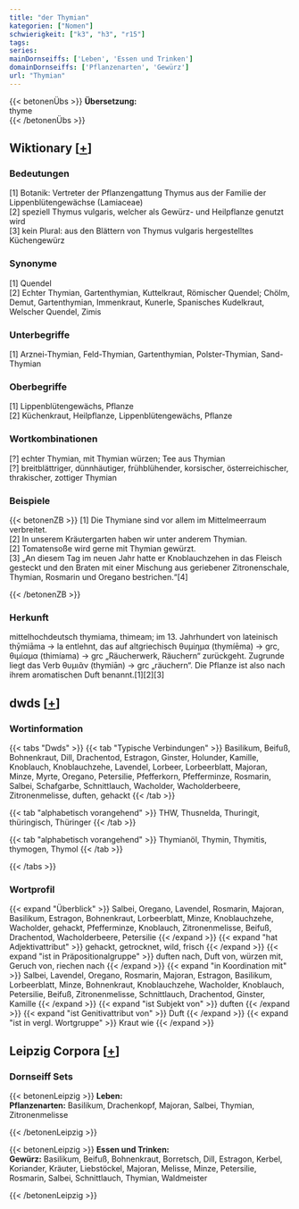 ```yaml
---
title: "der Thymian"
kategorien: ["Nomen"]
schwierigkeit: ["k3", "h3", "r15"]
tags:
series:
mainDornseiffs: ['Leben', 'Essen und Trinken']
domainDornseiffs: ['Pflanzenarten', 'Gewürz']
url: "Thymian"
---
```


{{< betonenÜbs >}}
**Übersetzung:**  
thyme  
{{< /betonenÜbs >}}

## Wiktionary [[+](https://de.wiktionary.org/wiki/Thymian)]

### Bedeutungen
[1] Botanik: Vertreter der Pflanzengattung Thymus aus der Familie der Lippenblütengewächse (Lamiaceae)  
[2] speziell Thymus vulgaris, welcher als Gewürz- und Heilpflanze genutzt wird  
[3] kein Plural: aus den Blättern von Thymus vulgaris hergestelltes Küchengewürz  

### Synonyme
[1] Quendel  
[2] Echter Thymian, Gartenthymian, Kuttelkraut, Römischer Quendel; Chölm, Demut, Gartenthymian, Immenkraut, Kunerle, Spanisches Kudelkraut, Welscher Quendel, Zimis  

### Unterbegriffe
[1] Arznei-Thymian, Feld-Thymian, Gartenthymian, Polster-Thymian, Sand-Thymian  

### Oberbegriffe
[1] Lippenblütengewächs, Pflanze  
[2] Küchenkraut, Heilpflanze, Lippenblütengewächs, Pflanze  

### Wortkombinationen
[?] echter Thymian, mit Thymian würzen; Tee aus Thymian  
[?] breitblättriger, dünnhäutiger, frühblühender, korsischer, österreichischer,  thrakischer, zottiger Thymian  

### Beispiele
{{< betonenZB >}}
[1] Die Thymiane sind vor allem im Mittelmeerraum verbreitet.  
[2] In unserem Kräutergarten haben wir unter anderem Thymian.  
[2] Tomatensoße wird gerne mit Thymian gewürzt.  
[3] „An diesem Tag im neuen Jahr hatte er Knoblauchzehen in das Fleisch gesteckt und den Braten mit einer Mischung aus geriebener Zitronenschale, Thymian, Rosmarin und Oregano bestrichen.“[4]  

{{< /betonenZB >}}
### Herkunft
mittelhochdeutsch thymiama, thimeam; im 13. Jahrhundert von lateinisch thȳmiāma → la entlehnt, das auf altgriechisch θυμίημα (thymíēma) → grc, θιμίαμα (thimíama) → grc „Räucherwerk, Räuchern“ zurückgeht. Zugrunde liegt das Verb θυμιᾶν (thymiān) → grc „räuchern“. Die Pflanze ist also nach ihrem aromatischen Duft benannt.[1][2][3]  



## dwds [[+](https://www.dwds.de/wb/Thymian)]

### Wortinformation
{{< tabs "Dwds" >}}
{{< tab "Typische Verbindungen" >}}
Basilikum, Beifuß, Bohnenkraut, Dill, Drachentod, Estragon, Ginster, Holunder, Kamille, Knoblauch, Knoblauchzehe, Lavendel, Lorbeer, Lorbeerblatt, Majoran, Minze, Myrte, Oregano, Petersilie, Pfefferkorn, Pfefferminze, Rosmarin, Salbei, Schafgarbe, Schnittlauch, Wacholder, Wacholderbeere, Zitronenmelisse, duften, gehackt
{{< /tab >}}

{{< tab "alphabetisch vorangehend" >}}
THW, Thusnelda, Thuringit, thüringisch, Thüringer
{{< /tab >}}

{{< tab "alphabetisch vorangehend" >}}
Thymianöl, Thymin, Thymitis, thymogen, Thymol
{{< /tab >}}

{{< /tabs >}}

### Wortprofil
{{< expand "Überblick" >}} Salbei, Oregano, Lavendel, Rosmarin, Majoran, Basilikum, Estragon, Bohnenkraut, Lorbeerblatt, Minze, Knoblauchzehe, Wacholder, gehackt, Pfefferminze, Knoblauch, Zitronenmelisse, Beifuß, Drachentod, Wacholderbeere, Petersilie {{< /expand >}}
{{< expand "hat Adjektivattribut" >}} gehackt, getrocknet, wild, frisch {{< /expand >}}
{{< expand "ist in Präpositionalgruppe" >}} duften nach, Duft von, würzen mit, Geruch von, riechen nach {{< /expand >}}
{{< expand "in Koordination mit" >}} Salbei, Lavendel, Oregano, Rosmarin, Majoran, Estragon, Basilikum, Lorbeerblatt, Minze, Bohnenkraut, Knoblauchzehe, Wacholder, Knoblauch, Petersilie, Beifuß, Zitronenmelisse, Schnittlauch, Drachentod, Ginster, Kamille {{< /expand >}}
{{< expand "ist Subjekt von" >}} duften {{< /expand >}}
{{< expand "ist Genitivattribut von" >}} Duft {{< /expand >}}
{{< expand "ist in vergl. Wortgruppe" >}} Kraut wie {{< /expand >}}

## Leipzig Corpora [[+](https://corpora.uni-leipzig.de/en/res?word=Thymian&corpusId=deu_newscrawl-public_2018)]

### Dornseiff Sets
{{< betonenLeipzig >}}
**Leben:**  
**Pflanzenarten:** Basilikum, Drachenkopf, Majoran, Salbei, Thymian, Zitronenmelisse  

{{< /betonenLeipzig >}}


{{< betonenLeipzig >}}
**Essen und Trinken:**  
**Gewürz:** Basilikum, Beifuß, Bohnenkraut, Borretsch, Dill, Estragon, Kerbel, Koriander, Kräuter, Liebstöckel, Majoran, Melisse, Minze, Petersilie, Rosmarin, Salbei, Schnittlauch, Thymian, Waldmeister  

{{< /betonenLeipzig >}}
